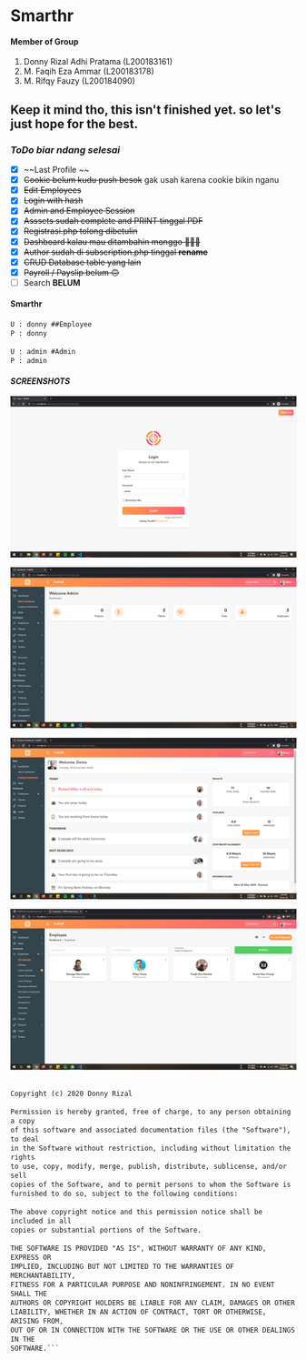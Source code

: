 # Smarthr

#### Member of Group

1.  Donny Rizal Adhi Pratama (L200183161)
2.  M. Faqih Eza Ammar (L200183178)
3.  M. Rifqy Fauzy (L200184090)

## Keep it mind tho, this isn't finished yet. so let's just hope for the best.

### *ToDo biar ndang selesai*

- [x] ~~Last Profile ~~
- [x] ~~Cookie belum kudu push besok~~ gak usah karena cookie bikin nganu
- [x] ~~Edit Employees~~
- [x] ~~Login with hash~~
- [x] ~~Admin and Employee Session~~
- [x] ~~Asssets sudah complete and PRINT tinggal PDF~~
- [x] ~~Registrasi.php tolong dibetulin~~
- [x] ~~Dashboard kalau mau ditambahin monggo 🙏🙏🙏~~
- [x] ~~Author sudah di subscription.php tinggal **rename**~~
- [x] ~~CRUD Database table yang lain~~
- [x] ~~Payroll / Payslip belum 🙃~~
- [ ] Search **BELUM**

#### Smarthr

```Login
U : donny ##Employee
P : donny

U : admin #Admin
P : admin

```
#### ***SCREENSHOTS***

![ScreenShot](screenshots/login.png?raw=true "Login")

![Dashboard](screenshots/dashboard.png?raw=true "Admin Dashboard")

![Dashboard](screenshots/clients.png?raw=true "Employee Dashboard")

![Dashboard](screenshots/employees.png?raw=true "Employees List")

```MIT License

Copyright (c) 2020 Donny Rizal

Permission is hereby granted, free of charge, to any person obtaining a copy
of this software and associated documentation files (the "Software"), to deal
in the Software without restriction, including without limitation the rights
to use, copy, modify, merge, publish, distribute, sublicense, and/or sell
copies of the Software, and to permit persons to whom the Software is
furnished to do so, subject to the following conditions:

The above copyright notice and this permission notice shall be included in all
copies or substantial portions of the Software.

THE SOFTWARE IS PROVIDED "AS IS", WITHOUT WARRANTY OF ANY KIND, EXPRESS OR
IMPLIED, INCLUDING BUT NOT LIMITED TO THE WARRANTIES OF MERCHANTABILITY,
FITNESS FOR A PARTICULAR PURPOSE AND NONINFRINGEMENT. IN NO EVENT SHALL THE
AUTHORS OR COPYRIGHT HOLDERS BE LIABLE FOR ANY CLAIM, DAMAGES OR OTHER
LIABILITY, WHETHER IN AN ACTION OF CONTRACT, TORT OR OTHERWISE, ARISING FROM,
OUT OF OR IN CONNECTION WITH THE SOFTWARE OR THE USE OR OTHER DEALINGS IN THE
SOFTWARE.```